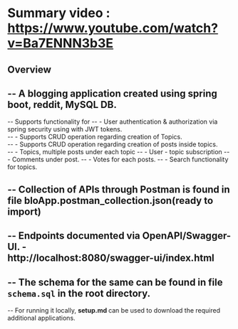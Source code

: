 # Summary video : https://www.youtube.com/watch?v=Ba7ENNN3b3E

## Overview

-- A blogging application created using spring boot, reddit, MySQL DB.<br>
-
-- Supports functionality for
-- - User authentication & authorization via spring security using with JWT tokens.<br>
-- - Supports CRUD operation regarding creation of Topics.<br>
-- - Supports CRUD operation regarding creation of posts inside topics.<br>
-- - Topics, multiple posts under each topic
-- - User - topic subscription
-- - Comments under post.
-- - Votes for each posts.
-- - Search functionality for topics.

-- Collection of APIs through Postman is found in file <strong>bloApp.postman_collection.json</strong>(ready to import)
-
-- Endpoints documented via OpenAPI/Swagger-UI. 
-<br>http://localhost:8080/swagger-ui/index.html
-
-- The schema for the same can be found in file `schema.sql` in the root directory.
-
-- For running it locally, <strong> setup.md </strong> can be used to download the required additional applications.<br>



